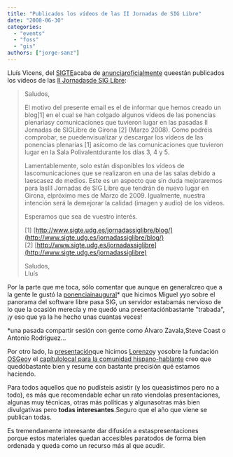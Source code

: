 ```yaml
---
title: "Publicados los vídeos de las II Jornadas de SIG Libre"
date: "2008-06-30"
categories: 
  - "events"
  - "foss"
  - "gis"
authors: ["jorge-sanz"]
---
```


Lluís Vicens, del [SIGTE](http://www.sigte.udg.es)acaba de [anunciaroficialmente](http://lists.osgeo.org/pipermail/spanish/2008-June/000849.html) queestán publicados los vídeos de las [II Jornadasde SIG Libre](http://www.sigte.udg.es/jornadassiglibre):

> Saludos,
> 
> El motivo del presente email es el de informar que hemos creado un blog\[1\] en el cual se han colgado algunos vídeos de las ponencias plenariasy comunicaciones que tuvieron lugar en las pasadas II Jornadas de SIGLibre de Girona \[2\] (Marzo 2008). Como podréis comprobar, se puedenvisualizar y descargar los vídeos de las ponencias plenarias \[1\] asícomo de las comunicaciones que tuvieron lugar en la Sala Polivalentdurante los días 3, 4 y 5.
> 
> Lamentablemente, solo están disponibles los vídeos de lascomunicaciones que se realizaron en una de las salas debido a laescasez de medios. Este es un aspecto que sin duda mejoraremos para lasIII Jornadas de SIG Libre que tendrán de nuevo lugar en Girona, elpróximo mes de Marzo de 2009. Igualmente, nuestra intención será la demejorar la calidad (imagen y audio) de los vídeos.
> 
> Esperamos que sea de vuestro interés.
> 
> \[1\] [http://www.sigte.udg.es/jornadassiglibre/blog/](http://www.sigte.udg.es/jornadassiglibre/blog/)  
> \[2\] [http://www.sigte.udg.es/jornadassiglibre](http://www.sigte.udg.es/jornadassiglibre)
> 
> Saludos,  
> Lluís

Por la parte que me toca, sólo comentar que aunque en generalcreo que a la gente le gustó la [ponenciainaugural](http://www.sigte.udg.es/jornadassiglibre/blog/?p=90)\* que hicimos Miguel yyo sobre el panorama del software libre pasa SIG, un servidor estabamás nervioso de lo que la ocasión merecía y me quedó una presentaciónbastante "trabada", ¡y eso que ya la he hecho unas cuantas veces!

\*una pasada compartir sesión con gente como Álvaro Zavala,Steve Coast o Antonio Rodríguez...

Por otro lado, la [presentación](http://www.sigte.udg.es/jornadassiglibre/blog/?p=34)que hicimos [Lorenzo](http://www.ominiverdi.com)y yosobre la fundación [OSGeo](http://www.osgeo.org)y el [capítulolocal para la comunidad hispano-hablante](http://wiki.osgeo.org/wiki/Espa%C3%B1ol) creo que quedóbastante bien y resume con bastante precisión qué estamos haciendo.

Para todos aquellos que no pudísteis asistir (y los queasistimos pero no a todo), es más que recomendable echar un rato viendolas presentaciones, algunas muy técnicas, otras más políticas y algunasotras más bien divulgativas pero **todas interesantes**.Seguro que el año que viene se publican todas.

Es tremendamente interesante dar difusión a estaspresentaciones porque estos materiales quedan accesibles paratodos de forma bien ordenada y queda como un recurso más al que acudir.
